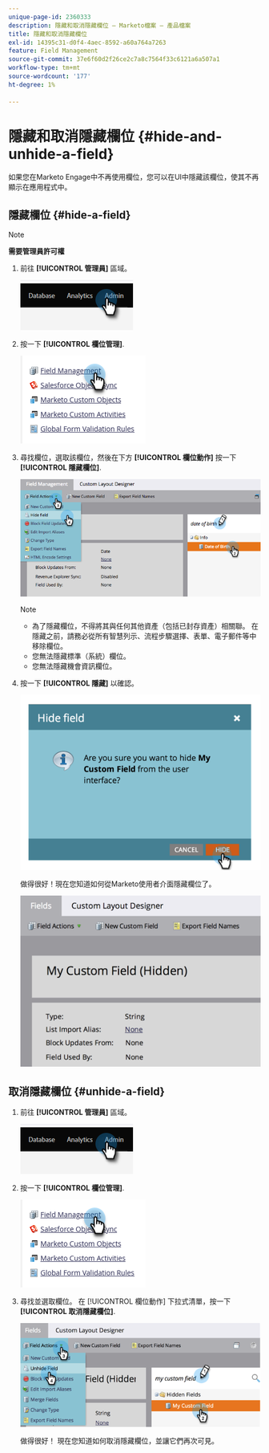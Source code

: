 ```yaml
---
unique-page-id: 2360333
description: 隱藏和取消隱藏欄位 — Marketo檔案 — 產品檔案
title: 隱藏和取消隱藏欄位
exl-id: 14395c31-d0f4-4aec-8592-a60a764a7263
feature: Field Management
source-git-commit: 37e6f60d2f26ce2c7a8c7564f33c6121a6a507a1
workflow-type: tm+mt
source-wordcount: '177'
ht-degree: 1%

---
```


# 隱藏和取消隱藏欄位 {#hide-and-unhide-a-field}

如果您在Marketo Engage中不再使用欄位，您可以在UI中隱藏該欄位，使其不再顯示在應用程式中。

## 隱藏欄位 {#hide-a-field}

>[!NOTE]
>
>**需要管理員許可權**

1. 前往 **[!UICONTROL 管理員]** 區域。

   ![](assets/hide-and-unhide-a-field-1.png)

1. 按一下 **[!UICONTROL 欄位管理]**.

   ![](assets/hide-and-unhide-a-field-2.png)

1. 尋找欄位，選取該欄位，然後在下方 **[!UICONTROL 欄位動作]** 按一下 **[!UICONTROL 隱藏欄位]**.

   ![](assets/hide-and-unhide-a-field-3.png)

   >[!NOTE]
   >
   >* 為了隱藏欄位，不得將其與任何其他資產（包括已封存資產）相關聯。 在隱藏之前，請務必從所有智慧列示、流程步驟選擇、表單、電子郵件等中移除欄位。
   >* 您無法隱藏標準（系統）欄位。
   >* 您無法隱藏機會資訊欄位。

1. 按一下 **[!UICONTROL 隱藏]** 以確認。

   ![](assets/hide-and-unhide-a-field-4.png)

   做得很好！現在您知道如何從Marketo使用者介面隱藏欄位了。

   ![](assets/hide-and-unhide-a-field-5.png)

## 取消隱藏欄位 {#unhide-a-field}

1. 前往 **[!UICONTROL 管理員]** 區域。

   ![](assets/hide-and-unhide-a-field-6.png)

1. 按一下 **[!UICONTROL 欄位管理]**.

   ![](assets/hide-and-unhide-a-field-7.png)

1. 尋找並選取欄位。 在 [!UICONTROL 欄位動作] 下拉式清單，按一下 **[!UICONTROL 取消隱藏欄位]**.

   ![](assets/hide-and-unhide-a-field-8.png)

   做得很好！ 現在您知道如何取消隱藏欄位，並讓它們再次可見。

